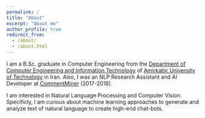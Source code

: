 ```yaml
---
permalink: /
title: "About"
excerpt: "About me"
author_profile: true
redirect_from: 
  - /about/
  - /about.html
---
```


I am a B.Sc. graduate in Computer Engineering from the [Department of Computer Engineering and Information Technology](http://ceit.aut.ac.ir/autcms/home.htm?depurl=computer-engineering&lang=en) of [Amirkabir University of Technology](http://aut.ac.ir/aut/) in Iran. Also, I was an NLP Research Assistant and AI Developer at [CommentMiner](http://www.commentminer.ir/) (2017-2018).

I am interested in Natural Language Processing and Computer Vision. Specificly, I am curious about machine learning approaches to generate and analyze text of natural language to create high-end chat-bots.
